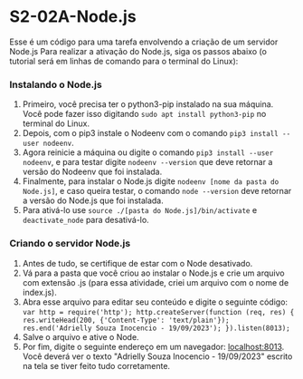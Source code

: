 # S2-02A-Node.js

Esse é um código para uma tarefa envolvendo a criação de um servidor Node.js
Para realizar a ativação do Node.js, siga os passos abaixo (o tutorial será em linhas de comando para o terminal do Linux):

### Instalando o Node.js
1. Primeiro, você precisa ter o python3-pip instalado na sua máquina. Você pode fazer isso digitando `sudo apt install python3-pip` no terminal do Linux.
2. Depois, com o pip3 instale o Nodeenv com o comando `pip3 install --user nodeenv`.
3. Agora reinicie a máquina ou digite o comando `pip3 install --user nodeenv`, e para testar digite `nodeenv --version` que deve retornar a versão do Nodeenv que foi instalada.
4. Finalmente, para instalar o Node.js digite `nodeenv [nome da pasta do Node.js]`, e caso queira testar, o comando `node --version` deve retornar a versão do Node.js que foi instalada.
5. Para ativá-lo use `source ./[pasta do Node.js]/bin/activate` e `deactivate_node` para desativá-lo.

### Criando o servidor Node.js
1. Antes de tudo, se certifique de estar com o Node desativado.
2. Vá para a pasta que você criou ao instalar o Node.js e crie um arquivo com extensão .js (para essa atividade, criei um arquivo com o nome de index.js).
3. Abra esse arquivo para editar seu conteúdo e digite o seguinte código:
`var http = require('http');
http.createServer(function (req, res) {
  res.writeHead(200, {'Content-Type': 'text/plain'});
  res.end('Adrielly Souza Inocencio - 19/09/2023');
}).listen(8013);`
3. Salve o arquivo e ative o Node.
4. Por fim, digite o seguinte endereço em um navegador: <localhost:8013>. Você deverá ver o texto "Adrielly Souza Inocencio - 19/09/2023" escrito na tela se tiver feito tudo corretamente.
